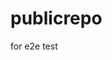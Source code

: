 # publicrepo
for e2e test
































































































































































































































































































































































































































































































































































































































































































































































































































































































































































































































































































































































































































































































































































































































































































































































































































































































































































































































































































































































































































































































































































































































































































































































































































































































